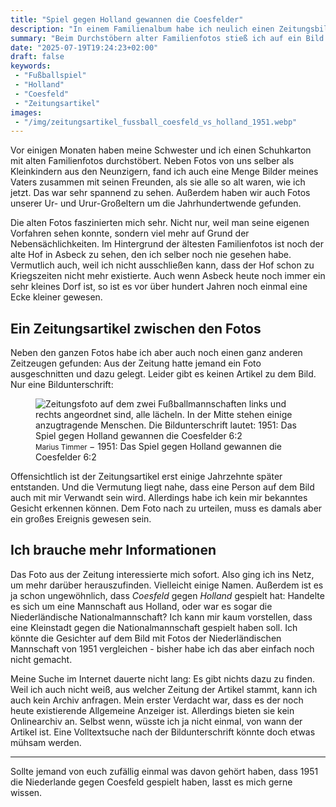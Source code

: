 ```yaml
---
title: "Spiel gegen Holland gewannen die Coesfelder"
description: "In einem Familienalbum habe ich neulich einen Zeitungsbild (_vermutlich_) der Allgemeinen Zeitung von 1951 gefunden, zu dem ich im Internet nichts finden konnte"
summary: "Beim Durchstöbern alter Familienfotos stieß ich auf ein Bild aus der Zeitung, laut dem Coesfeld gegen \"_Holland_\" in einem Fußballspiel gewonnen haben soll. Leider kann ich dazu aber keine weiteren Informationen finden. Ob das Foto der einzige Zeitzeuge dieses Spiels ist?"
date: "2025-07-19T19:24:23+02:00"
draft: false
keywords:
 - "Fußballspiel"
 - "Holland"
 - "Coesfeld"
 - "Zeitungsartikel"
images:
 - "/img/zeitungsartikel_fussball_coesfeld_vs_holland_1951.webp"
---
```


Vor einigen Monaten haben meine Schwester und ich einen Schuhkarton mit alten Familienfotos durchstöbert. Neben Fotos von uns selber als Kleinkindern aus den Neunzigern, fand ich auch eine Menge Bilder meines Vaters zusammen mit seinen Freunden, als sie alle so alt waren, wie ich jetzt. Das war sehr spannend zu sehen. Außerdem haben wir auch Fotos unserer Ur- und Urur-Großeltern um die Jahrhundertwende gefunden.

Die alten Fotos faszinierten mich sehr. Nicht nur, weil man seine eigenen Vorfahren sehen konnte, sondern viel mehr auf Grund der Nebensächlichkeiten. Im Hintergrund der ältesten Familienfotos ist noch der alte Hof in Asbeck zu sehen, den ich selber noch nie gesehen habe. Vermutlich auch, weil ich nicht ausschließen kann, dass der Hof schon zu Kriegszeiten nicht mehr existierte. Auch wenn Asbeck heute noch immer ein sehr kleines Dorf ist, so ist es vor über hundert Jahren noch einmal eine Ecke kleiner gewesen.

## Ein Zeitungsartikel zwischen den Fotos
Neben den ganzen Fotos habe ich aber auch noch einen ganz anderen Zeitzeugen gefunden: Aus der Zeitung hatte jemand ein Foto ausgeschnitten und dazu gelegt. Leider gibt es keinen Artikel zu dem Bild. Nur eine Bildunterschrift:

<figure vocab="https://schema.org/" typeof="Photograph">
    <img
        alt="Zeitungsfoto auf dem zwei Fußballmannschaften links und rechts angeordnet sind, alle lächeln. In der Mitte stehen einige anzugtragende Menschen. Die Bildunterschrift lautet: 1951: Das Spiel gegen Holland gewannen die Coesfelder 6:2"
        srcset="/img/zeitungsartikel_fussball_coesfeld_vs_holland_1951_small.webp  480w,
                /img/zeitungsartikel_fussball_coesfeld_vs_holland_1951_medium.webp 960w"
        src="/img/zeitungsartikel_fussball_coesfeld_vs_holland_1951.webp"
        copyright="cc-by Marius Timmer"
        />
    <figcaption>
        <small>
            <span property="copyrightHolder">Marius Timmer</span>
        </small>
        &minus;
        <span property="abstract">1951: Das Spiel gegen Holland gewannen die Coesfelder 6:2</span>
    </figcaption>
</figure>

Offensichtlich ist der Zeitungsartikel erst einige Jahrzehnte später entstanden. Und die Vermutung liegt nahe, dass eine Person auf dem Bild auch mit mir Verwandt sein wird. Allerdings habe ich kein mir bekanntes Gesicht erkennen können. Dem Foto nach zu urteilen, muss es damals aber ein großes Ereignis gewesen sein.

## Ich brauche mehr Informationen
Das Foto aus der Zeitung interessierte mich sofort. Also ging ich ins Netz, um mehr darüber herauszufinden. Vielleicht einige Namen. Außerdem ist es ja schon ungewöhnlich, dass _Coesfeld_ gegen _Holland_ gespielt hat: Handelte es sich um eine Mannschaft aus Holland, oder war es sogar die Niederländische Nationalmannschaft? Ich kann mir kaum vorstellen, dass eine Kleinstadt gegen die Nationalmannschaft gespielt haben soll. Ich könnte die Gesichter auf dem Bild mit Fotos der Niederländischen Mannschaft von 1951 vergleichen - bisher habe ich das aber einfach noch nicht gemacht.

Meine Suche im Internet dauerte nicht lang: Es gibt nichts dazu zu finden. Weil ich auch nicht weiß, aus welcher Zeitung der Artikel stammt, kann ich auch kein Archiv anfragen. Mein erster Verdacht war, dass es der noch heute existierende Allgemeine Anzeiger ist. Allerdings bieten sie kein Onlinearchiv an. Selbst wenn, wüsste ich ja nicht einmal, von wann der Artikel ist. Eine Volltextsuche nach der Bildunterschrift könnte doch etwas mühsam werden.

---
Sollte jemand von euch zufällig einmal was davon gehört haben, dass 1951 die Niederlande gegen Coesfeld gespielt haben, lasst es mich gerne wissen.
